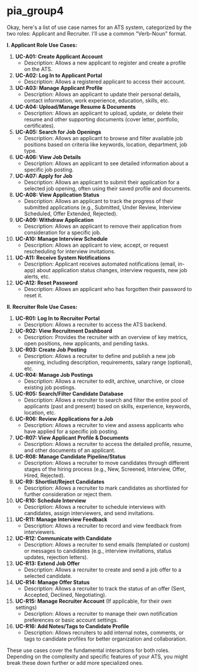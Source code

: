 # pia_group4

Okay, here's a list of use case names for an ATS system, categorized by the two roles: Applicant and Recruiter. I'll use a common "Verb-Noun" format.

**I. Applicant Role Use Cases:**

1.  **UC-A01: Create Applicant Account**
    *   Description: Allows a new applicant to register and create a profile on the ATS.
2.  **UC-A02: Log In to Applicant Portal**
    *   Description: Allows a registered applicant to access their account.
3.  **UC-A03: Manage Applicant Profile**
    *   Description: Allows an applicant to update their personal details, contact information, work experience, education, skills, etc.
4.  **UC-A04: Upload/Manage Resume & Documents**
    *   Description: Allows an applicant to upload, update, or delete their resume and other supporting documents (cover letter, portfolio, certificates).
5.  **UC-A05: Search for Job Openings**
    *   Description: Allows an applicant to browse and filter available job positions based on criteria like keywords, location, department, job type.
6.  **UC-A06: View Job Details**
    *   Description: Allows an applicant to see detailed information about a specific job posting.
7.  **UC-A07: Apply for Job**
    *   Description: Allows an applicant to submit their application for a selected job opening, often using their saved profile and documents.
8.  **UC-A08: View Application Status**
    *   Description: Allows an applicant to track the progress of their submitted applications (e.g., Submitted, Under Review, Interview Scheduled, Offer Extended, Rejected).
9.  **UC-A09: Withdraw Application**
    *   Description: Allows an applicant to remove their application from consideration for a specific job.
10. **UC-A10: Manage Interview Schedule**
    *   Description: Allows an applicant to view, accept, or request rescheduling for interview invitations.
11. **UC-A11: Receive System Notifications**
    *   Description: Applicant receives automated notifications (email, in-app) about application status changes, interview requests, new job alerts, etc.
12. **UC-A12: Reset Password**
    *   Description: Allows an applicant who has forgotten their password to reset it.

**II. Recruiter Role Use Cases:**

1.  **UC-R01: Log In to Recruiter Portal**
    *   Description: Allows a recruiter to access the ATS backend.
2.  **UC-R02: View Recruitment Dashboard**
    *   Description: Provides the recruiter with an overview of key metrics, open positions, new applicants, and pending tasks.
3.  **UC-R03: Create Job Posting**
    *   Description: Allows a recruiter to define and publish a new job opening, including description, requirements, salary range (optional), etc.
4.  **UC-R04: Manage Job Postings**
    *   Description: Allows a recruiter to edit, archive, unarchive, or close existing job postings.
5.  **UC-R05: Search/Filter Candidate Database**
    *   Description: Allows a recruiter to search and filter the entire pool of applicants (past and present) based on skills, experience, keywords, location, etc.
6.  **UC-R06: Review Applications for a Job**
    *   Description: Allows a recruiter to view and assess applicants who have applied for a specific job posting.
7.  **UC-R07: View Applicant Profile & Documents**
    *   Description: Allows a recruiter to access the detailed profile, resume, and other documents of an applicant.
8.  **UC-R08: Manage Candidate Pipeline/Status**
    *   Description: Allows a recruiter to move candidates through different stages of the hiring process (e.g., New, Screened, Interview, Offer, Hired, Rejected).
9. **UC-R9: Shortlist/Reject Candidates**
    *   Description: Allows a recruiter to mark candidates as shortlisted for further consideration or reject them.
10. **UC-R10: Schedule Interview**
    *   Description: Allows a recruiter to schedule interviews with candidates, assign interviewers, and send invitations.
11. **UC-R11: Manage Interview Feedback**
    *   Description: Allows a recruiter to record and view feedback from interviewers.
12. **UC-R12: Communicate with Candidate**
    *   Description: Allows a recruiter to send emails (templated or custom) or messages to candidates (e.g., interview invitations, status updates, rejection letters).
13. **UC-R13: Extend Job Offer**
    *   Description: Allows a recruiter to create and send a job offer to a selected candidate.
14. **UC-R14: Manage Offer Status**
    *   Description: Allows a recruiter to track the status of an offer (Sent, Accepted, Declined, Negotiating).
15. **UC-R15: Manage Recruiter Account** (If applicable, for their own settings)
    *   Description: Allows a recruiter to manage their own notification preferences or basic account settings.
16. **UC-R16: Add Notes/Tags to Candidate Profile**
    *   Description: Allows recruiters to add internal notes, comments, or tags to candidate profiles for better organization and collaboration.

These use cases cover the fundamental interactions for both roles. Depending on the complexity and specific features of your ATS, you might break these down further or add more specialized ones.
